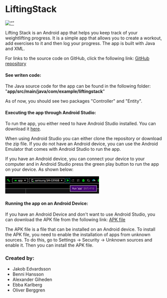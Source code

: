 # LiftingStack
[<img src="https://github.githubassets.com/images/modules/logos_page/GitHub-Logo.png" alt= “” width="300">](https://github.com/JakobEdvardsson/LiftingStack)

Lifting Stack is an Android app that helps you keep track of your weightlifting progress. It is a simple app that allows you to create a workout, add exercises to it and then log your progress. The app is built with Java and XML.

For links to the source code on GitHub, click the following link: [GitHub repository](https://github.com/JakobEdvardsson/LiftingStack)

#### See writen code:

The Java source code for the app can be found in the following folder: "**app/src/main/java/com/example/liftingstack**"

As of now, you should see two packages "Controller" and "Entity".




#### Executing the app through Android Studio:
To run the app, you either need to have Android Studio installed. You can download it [here](https://developer.android.com/studio).

When using Android Studio you can either clone the repository or download the zip file. If you do not have an Android device, you can use the Android Emulator that comes with Android Studio to run the app.

If you have an Android device, you can connect your device to your computer and in Android Studio press the green play button to run the app on your device. As shown below:

<img src="images/RunApp.png" alt= “” width="300">

#### Running the app on an Android Device:

If you have an Android Device and don't want to use Android Studio, you can download the APK file from the following link: [APK file]()

The APK file is a file that can be installed on an Android device. To install the APK file, you need to enable the installation of apps from unknown sources. To do this, go to Settings -> Security -> Unknown sources and enable it. Then you can install the APK file.

### Created by:
- Jakob Edvardsson
- Benni Hansson
- Alexander Giheden
- Ebba Karlberg
- Oliver Berggren